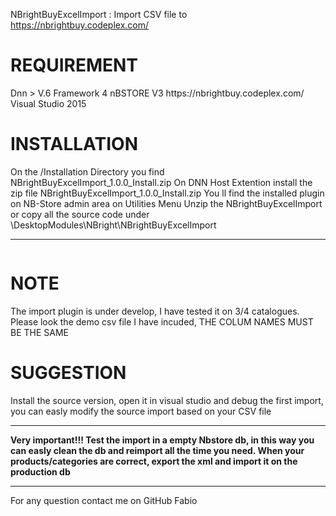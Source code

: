 NBrightBuyExcelImport : Import CSV file to https://nbrightbuy.codeplex.com/

<h1>REQUIREMENT</h1>
Dnn > V.6
Framework 4
nBSTORE V3 https://nbrightbuy.codeplex.com/
Visual Studio 2015

<h1>INSTALLATION</h1>
On the /Installation Directory you find NBrightBuyExcelImport_1.0.0_Install.zip
On DNN Host Extention install the zip file NBrightBuyExcelImport_1.0.0_Install.zip
You ll find the installed plugin on NB-Store admin area on Utilities Menu
Unzip the NBrightBuyExcelImport or copy all the source code under \DesktopModules\NBright\NBrightBuyExcelImport

<img src='http://i.imgur.com/YjvRxH3.png' border='0' alt="" />
<HR/>
<img src='http://i.imgur.com/kEYbGbl.png' border='0' alt="" />


<h1>NOTE</h1>
The import  plugin is under develop, I have tested it on 3/4 catalogues.
Please look the demo csv file I have incuded, THE COLUM NAMES MUST BE THE SAME

<h1>SUGGESTION</h1>



Install the source version, open it in visual studio and debug the first import, you can easly modify the source import based on your CSV file
<hr>
<strong>Very important!!! Test the import in a empty Nbstore db, in this way you can easly clean the db and reimport all the time you need. When your products/categories are correct, export the xml and import it on the production db</strong>
<hr>
For any question contact me on GitHub
Fabio

